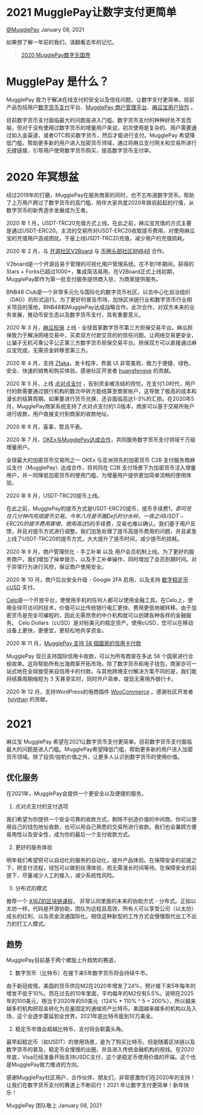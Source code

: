 # 2021 MugglePay让数字支付更简单

[@MugglePay](https://mugglepay.com/)
January 08, 2021


如果想了解一年前的我们，请翻看去年的记忆。
> [2020 MugglePay数字无国界](https://github.com/MugglePay/MugglePay/blob/master/blogs/ALetterTo2020.md)



# MugglePay 是什么？


MugglePay 致力于解决在线支付的安全以及信任问题，让数字支付更简单。目前产品包括用户[数字货币支付](https://MugglePay.com/)平台、[MugglePay 商户管理平台](https://merchants.mugglepay.com/)、[麻瓜宝用户钱包](https://wallet.mugglepay.com/) 。


目前数字货币支付面临最大的问题是进入门槛。数字货币支付的种种好处不言而喻，但对于没有使用过数字货币的增量用户来说，初次使用是复杂的。用户需要通过如入金渠道，或者OTC购买数字货币，然后才能进行支付。MugglePay 希望降低门槛，帮助更多新的用户进入加密货币领域，通过将麻瓜支付网关和交易所进行无缝链接，引导用户使用数字货币购买，提高数字货币支付率。


# 2020 年冥想盆


经过2019年的打磨，MugglePay在服务商家的同时，也不忘布道数字货币。帮助了上万用户跨过了数字货币的高门槛，陪伴大家共度2020年跌宕起起的行情，从数字货币的新秀逐步发展成为王者。


2020 年 1 月，USDT-TRC20充值方式上线。在此之前，麻瓜宝充值的方式主要是通过USDT-ERC20。主流的交易所对USDT-ERC20收取提币费用，对使用麻瓜宝的充值用户造成困扰。于是上线USDT-TRC20充值，减少用户的充值损耗。


2020 年 2 月，与 [开源社区V2Board](https://github.com/v2board) 与 [币圈头部社区BNB48](https://bnb48.club/zh-Hans/) 合作。


V2board是一个开源且易于管理的可视化用户管理系统。在不到1年期间，获得的Stars + Forks已超过1000+，集成简洁易用。在V2Board正式上线初期，MugglePay即作为第一批支付服务提供商入驻，为商家提供服务。


BNB48 Club是一个非常多元化与国际化的数字货币社区，以去中心化自治组织（DAO）的形式运行。为了更好的普及市场，加快区块链行业和数字货币行业相关项目的落地，BNB48和MugglePay达成战略合作。此次合作，对双方未来的业务发展，推动币安生态以及数字货币支付，具有重要意义。


2020 年 3 月，[麻瓜担保](https://danbao.mugglepay.com/#/) 上线 - 全球首家数字货币第三方担保交易平台。麻瓜担保致力于解决网络交易中，买卖双方付款交货的的信任问题。让网络交易更安全，让骗子无机可乘公平公正第三方数字货币担保交易平台。担保双方可以直接通过麻瓜宝完成，无需资金转移至第三方。


2020 年 4 月，支持 [Zfaka](https://github.com/huangfengye/MugglepayForZfaka)，发卡程序，界面 UI 非常美观，致力于便捷、绿色、安全、快速的销售和购买体验。感谢社区开发者 [huangfengye](https://github.com/huangfengye) 的贡献。


2020 年 5 月，上线 [点对点支付](https://medium.com/@mugglepay/%E7%82%B9%E5%AF%B9%E7%82%B9%E6%94%AF%E4%BB%98%E6%9D%A5%E8%A2%AD-%E5%91%8A%E5%88%AB%E8%B5%84%E9%87%91%E8%A2%AB%E5%86%BB%E7%BB%93%E7%9A%84%E6%8B%85%E5%BF%A7-ce51bdbe25c4) ，告别资金被冻结的担忧。在支付1.0时代，用户付的款需要通过银行机构的数次中转方能结算至商家账户，这导致了极高的成本和漫长的结算周期。如果要进行货币兑换，还会面临高达1-3%的汇损。在2020年5月，MugglePay商家系统支持了点对点支付的1.0版本，商家可以基于交易所账户进行收款，用户直接支付到商家的收款地址。


2020 年 6 月，喜事，暂且不表。

2020 年 7 月，[OKEx与MugglePay达成合作](https://medium.com/@mugglepay/okex%E4%B8%8Emugglepay%E8%BE%BE%E6%88%90%E5%90%88%E4%BD%9C-%E5%85%B1%E5%90%8C%E6%9C%8D%E5%8A%A1%E6%95%B0%E5%AD%97%E8%B4%A7%E5%B8%81%E6%94%AF%E4%BB%98%E9%A2%86%E5%9F%9F%E5%8D%83%E4%B8%87%E7%BA%A7%E5%A2%9E%E9%87%8F%E7%94%A8%E6%88%B7-580b6e0f7fa6)，共同服务数字货币支付领域千万级增量用户。


全球最大的加密货币交易所之一 OKEx 与亚洲领先的加密货币 C2B 支付服务商麻瓜支付（MugglePay）达成合作，将共同在 C2B 支付场景下为加密货币注入增量用户，并一同降低加密货币的使用门槛，为增量用户提供更加简单流畅的使用体验。

2020 年 8 月，USDT-TRC20提币上线。

在此之前，MugglePay的提币方式是USDT-ERC20提币，提币手续费$1，即可在在几分钟内完成提币交易。今年八月是币圈Defi的分水岭，一夜之间USDT-ERC20的提币费用骤增，使用高达$5的手续费，交易也难以确认。我们基于用户反馈，并且对提币方式进行调整。我们加急处理了提币高提币费用的问题，并且紧急上线了USDT-TRC20的提币方式，大大提升了提币时间，减少提币的损耗。

2020 年 9 月，商户管理优化 - 手工补单 以及 用户会员机制上线。为了更好的服务商户，我们增加了掉单提示，以及手工补单操作，同时增加了会员到期时间。对于异常行为进行风控，保证商户使用安全。


2020 年 10 月，商户后台安全升级 - Google 2FA 启用，以及支持 [数字稳定币 cUSD](https://medium.com/celoorg/mugglepay-enables-merchants-to-accept-cusd-540e6fb327d9) 支付。

[Celo](https://celo.org/)是一个开放平台，使使用手机的任何人都可以使用金融工具。在Celo上，使用全球可访问的技术，价值可以比传统银行电汇更快、费用更低地被转移。由于加密货币是完全可编程的，因此无需昂贵的中介机构就可以创建各种各样的金融服务。 Celo Dollars（cUSD）是对标美元的稳定资产。使用cUSD，您可以在移动设备上更快，更便宜，更轻松地共享资金。




2020 年 11 月，[MugglePay 支持 58 個國家的信用卡付款](https://medium.com/mugglepay/mugglepay%E5%8F%AF%E6%8E%A5%E5%8F%97%E6%9D%A5%E8%87%AA58%E4%B8%AA%E5%9B%BD%E5%AE%B6%E7%9A%84%E4%BF%A1%E7%94%A8%E5%8D%A1%E4%BB%98%E6%AC%BE-e93844000cf9)


MugglePay 现已支持国际信用卡收款，可以为所有商家在多达 58 个国家进行合规收单。这将帮助所有出海商家开拓市场，除了数字货币和电子钱包，商家亦可一站式地在全球接受来自信用卡的付款。与其他跨境支付解决方案不同的是，我们能将结算周期缩短为 3 天甚至实时，同时开户简单，提现无需境外银行卡。


2020 年 12 月，支持WordPress的电商插件 [WooCommerce](https://github.com/MugglePay/MugglePayForWooCommerce) 。感谢社区开发者  [hoythan](https://github.com/hoythan/MugglePayForWooCommerce) 的贡献。


# 
# 2021


麻瓜宝 MugglePay 希望在2021让数字货币支付更简单。目前数字货币支付面临最大的问题是进入门槛。MugglePay希望降低门槛，帮助更多新的用户进入加密货币领域。除了投资/投机价值之外，让更多人认识到数字货币的使用价值。


## 优化服务


在2021年，MugglePay会提供一个更安全以及便捷的服务。


1. 点对点支付的支付选项



我们希望为你提供一个安全可靠的收款方式，剔除不创造价值的中间商。你可以使用自己的钱包地址收款，也可以用自己熟悉的交易所进行收款。我们也会兼顾方便易用性以及安全性，成为你的最后一个支付收款方式。


2. 更好的服务体验



明年我们希望把可以自动化的服务的自动化，提升产品体验。在保障安全的前提之下，把支付流程，钱包可以做到丝滑体验，而无需漫长时间等待。在保障安全的前提下，尽量减少人工的接入，减少系统性风险。


3. 分布式的模式



推荐一个 [A16Z的区块链课程](https://a16z.com/crypto-startup-school/)， 非常认同里面的未来的协助方式 - 分布式。正如以太坊一样，代码是开源协助，团队为远程且高效，所有人可以享受公司（以太坊）成长的红利，以及资金流通国际化。相信这种新型的工作方式会慢慢取代出工不出力的打工人模式。




## 趋势


MugglePay目前基于两个螺旋上升趋势的赛道。


1. 数字货币（比特币）在接下来5年数字货币将会持续牛市。



由于新冠疫情，美国的货币供应M2在2020年增发了24%，预计接下来5年每年的增发不低于10%。而在过去的10年里面，平均每年的M2仅有5.5%。说明在2025年的100美元，相当于2020年的50美元（124% * 110% ^ 5 = 200%），所以越来越多的机构把现金转化为总量固定的通缩资产比特币。美国越来越多的机构以及入场，这个会逐步蔓延到全世界。2021年底比特币能到10万美金。


2. 稳定币市值会超越比特币，支付将会崭露头角。


最早起稳定币（如USDT）的使用场景，是为了购买比特币。但是随着区块链以及数字货币的普及，稳定币会慢慢的出圈，并且进入传统金融机构的视线。在2020年底，Visa已经准备开始支持USDC支付，这个是稳定币使用价值的开端。这个也是MugglePay致力推进的方向。


感谢MugglePay社区用户、合作伙伴、朋友们，非常感激你们在2020年的支持！
让我们在数字货币支付的赛道上不断前行！2021 年让数字支付更简单！新年快乐！


MugglePay 团队敬上
January 08, 2021

